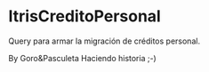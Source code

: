 # ItrisCreditoPersonal
Query para armar la migración de créditos personal.

By Goro&Pasculeta
Haciendo historia
;-)

